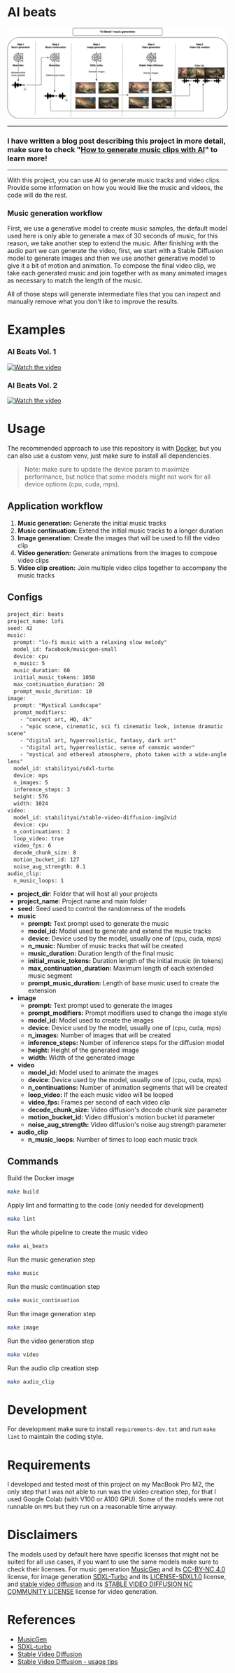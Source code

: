 # AI beats

![](./assets/ai_beats.jpg)

---

### I have written a blog post describing this project in more detail, make sure to check "[How to generate music clips with AI](https://medium.com/google-developer-experts/how-to-generate-music-clips-with-ai-38571f6d7812)" to learn more!

---

With this project, you can use AI to generate music tracks and video clips. Provide some information on how you would like the music and videos, the code will do the rest.

### Music generation workflow
First, we use a generative model to create music samples, the default model used here is only able to generate a max of 30 seconds of music, for this reason, we take another step to extend the music. After finishing with the audio part we can generate the video, first, we start with a Stable Diffusion model to generate images and then we use another generative model to give it a bit of motion and animation. To compose the final video clip, we take each generated music and join together with as many animated images as necessary to match the length of the music.

All of those steps will generate intermediate files that you can inspect and manually remove what you don't like to improve the results.

# Examples
### AI Beats Vol. 1
[![Watch the video](https://i.ytimg.com/vi/l7kxwPnt5m0/hqdefault.jpg)](https://www.youtube.com/watch?v=l7kxwPnt5m0)

### AI Beats Vol. 2
[![Watch the video](https://i.ytimg.com/vi/O9DgVkp9qto/hqdefault.jpg)](https://www.youtube.com/watch?v=O9DgVkp9qto)

# Usage
The recommended approach to use this repository is with [Docker](https://docs.docker.com/), but you can also use a custom venv, just make sure to install all dependencies.

> Note: make sure to update the device param to maximize performance, but notice that some models might not work for all device options (cpu, cuda, mps).

## Application workflow
1. **Music generation:** Generate the initial music tracks
2. **Music continuation:** Extend the initial music tracks to a longer duration
3. **Image generation:** Create the images that will be used to fill the video clip
4. **Video generation:** Generate animations from the images to compose video clips
5. **Video clip creation:** Join multiple video clips together to accompany the music tracks

## Configs
```
project_dir: beats
project_name: lofi
seed: 42
music:
  prompt: "lo-fi music with a relaxing slow melody"
  model_id: facebook/musicgen-small
  device: cpu
  n_music: 5
  music_duration: 60
  initial_music_tokens: 1050
  max_continuation_duration: 20
  prompt_music_duration: 10
image:
  prompt: "Mystical Landscape"
  prompt_modifiers: 
    - "concept art, HQ, 4k"
    - "epic scene, cinematic, sci fi cinematic look, intense dramatic scene"
    - "digital art, hyperrealistic, fantasy, dark art"
    - "digital art, hyperrealistic, sense of comsmic wonder"
    - "mystical and ethereal atmosphere, photo taken with a wide-angle lens"
  model_id: stabilityai/sdxl-turbo
  device: mps
  n_images: 5
  inference_steps: 3
  height: 576
  width: 1024
video:
  model_id: stabilityai/stable-video-diffusion-img2vid
  device: cpu
  n_continuations: 2
  loop_video: true
  video_fps: 6
  decode_chunk_size: 8
  motion_bucket_id: 127
  noise_aug_strength: 0.1
audio_clip:
  n_music_loops: 1
```
- **project_dir**: Folder that will host all your projects
- **project_name**: Project name and main folder
- **seed**: Seed used to control the randomness of the models
- **music**
  - **prompt:** Text prompt used to generate the music
  - **model_id:** Model used to generate and extend the music tracks
  - **device**: Device used by the model, usually one of (cpu, cuda, mps)
  - **n_music:** Number of music tracks that will be created
  - **music_duration:** Duration length of the final music
  - **initial_music_tokens:** Duration length of the initial music (in tokens)
  - **max_continuation_duration:** Maximum length of each extended music segment
  - **prompt_music_duration:** Length of base music used to create the extension
- **image**
  - **prompt:** Text prompt used to generate the images
  - **prompt_modifiers:** Prompt modifiers used to change the image style
  - **model_id:** Model used to create the images
  - **device**: Device used by the model, usually one of (cpu, cuda, mps)
  - **n_images:** Number of images that will be created
  - **inference_steps:** Number of inference steps for the diffusion model
  - **height:** Height of the generated image
  - **width:** Width of the generated image
- **video**
  - **model_id:** Model used to animate the images
  - **device**: Device used by the model, usually one of (cpu, cuda, mps)
  - **n_continuations:** Number of animation segments that will be created
  - **loop_video:** If the each music video will be looped
  - **video_fps:** Frames per second of each video clip
  - **decode_chunk_size:** Video diffusion's decode chunk size parameter
  - **motion_bucket_id:** Video diffusion's motion bucket id parameter
  - **noise_aug_strength:** Video diffusion's noise aug strength parameter
- **audio_clip**
  - **n_music_loops:** Number of times to loop each music track

## Commands
Build the Docker image
```bash
make build
```

Apply lint and formatting to the code (only needed for development)
```bash
make lint
```

Run the whole pipeline to create the music video
```bash
make ai_beats
```

Run the music generation step
```bash
make music
```

Run the music continuation step
```bash
make music_continuation
```

Run the image generation step
```bash
make image
```

Run the video generation step
```bash
make video
```

Run the audio clip creation step
```bash
make audio_clip
```

# Development
For development make sure to install `requirements-dev.txt` and run `make lint` to maintain the coding style.

# Requirements
I developed and tested most of this project on my MacBook Pro M2, the only step that I was not able to run was the video creation step, for that I used Google Colab (with V100 or A100 GPU). Some of the models were not runnable on `MPS` but they run on a reasonable time anyway.

# Disclaimers
The models used by default here have specific licenses that might not be suited for all use cases, if you want to use the same models make sure to check their licenses. For music generation [MusicGen](https://huggingface.co/facebook/musicgen-small) and its [CC-BY-NC 4.0](https://github.com/facebookresearch/audiocraft/blob/main/LICENSE_weights) license, for image generation [SDXL-Turbo](https://huggingface.co/stabilityai/sdxl-turbo) and its [LICENSE-SDXL1.0](https://github.com/Stability-AI/generative-models/blob/main/model_licenses/LICENSE-SDXL1.0) license, and [stable video diffusion](https://huggingface.co/stabilityai/stable-video-diffusion-img2vid) and its [STABLE VIDEO DIFFUSION NC COMMUNITY LICENSE](https://huggingface.co/stabilityai/stable-video-diffusion-img2vid/blob/main/LICENSE) license for video generation.

# References
- [MusicGen](https://huggingface.co/facebook/musicgen-small)
- [SDXL-turbo](https://huggingface.co/stabilityai/sdxl-turbo)
- [Stable Video Diffusion](https://huggingface.co/stabilityai/stable-video-diffusion-img2vid)
- [Stable Video Diffusion - usage tips](https://huggingface.co/docs/diffusers/main/en/using-diffusers/svd)